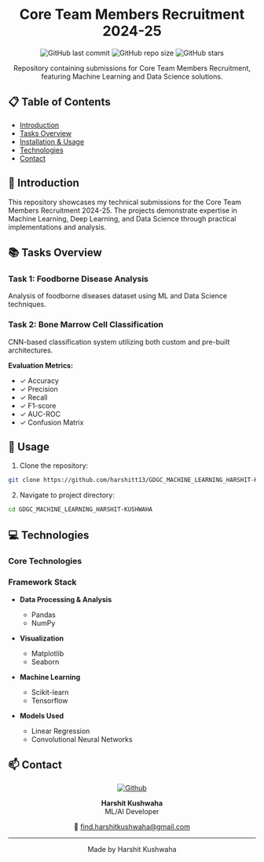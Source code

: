 <div align="center">

# Core Team Members Recruitment 2024-25

![GitHub last commit](https://img.shields.io/github/last-commit/harshitt13/GDGC_MACHINE_LEARNING_HARSHIT-KUSHWAHA)
![GitHub repo size](https://img.shields.io/github/repo-size/harshitt13/GDGC_MACHINE_LEARNING_HARSHIT-KUSHWAHA)
![GitHub stars](https://img.shields.io/github/stars/harshitt13/GDGC_MACHINE_LEARNING_HARSHIT-KUSHWAHA)

Repository containing submissions for Core Team Members Recruitment, featuring Machine Learning and Data Science solutions.
</div>

## 📋 Table of Contents
- [Introduction](#-introduction)
- [Tasks Overview](#-tasks-overview)
- [Installation & Usage](#-installation--usage)
- [Technologies](#-technologies)
- [Contact](#-contact)

## 🎯 Introduction
This repository showcases my technical submissions for the Core Team Members Recruitment 2024-25. The projects demonstrate expertise in Machine Learning, Deep Learning, and Data Science through practical implementations and analysis.

## 📚 Tasks Overview

### Task 1: Foodborne Disease Analysis
Analysis of foodborne diseases dataset using ML and Data Science techniques.

### Task 2: Bone Marrow Cell Classification
CNN-based classification system utilizing both custom and pre-built architectures.

**Evaluation Metrics:**
- ✓ Accuracy
- ✓ Precision
- ✓ Recall
- ✓ F1-score
- ✓ AUC-ROC
- ✓ Confusion Matrix

## 🚀 Usage

1. Clone the repository:
```bash
git clone https://github.com/harshitt13/GDGC_MACHINE_LEARNING_HARSHIT-KUSHWAHA.git
```

2. Navigate to project directory:
```bash
cd GDGC_MACHINE_LEARNING_HARSHIT-KUSHWAHA
```

## 💻 Technologies

### Core Technologies

### Framework Stack
- **Data Processing & Analysis**
  - Pandas
  - NumPy
  
- **Visualization**
  - Matplotlib
  - Seaborn
  
- **Machine Learning**
  - Scikit-learn
  - Tensorflow

- **Models Used**
  - Linear Regression
  - Convolutional Neural Networks

## 📫 Contact

<div align="center">

[![Github](https://img.shields.io/badge/-Github-000?style=flat&logo=Github&logoColor=white)](https://github.com/harshitt13)

**Harshit Kushwaha**  
ML/AI Developer

📧 find.harshitkushwaha@gmail.com

</div>

---
<div align="center">
Made by Harshit Kushwaha
</div>
